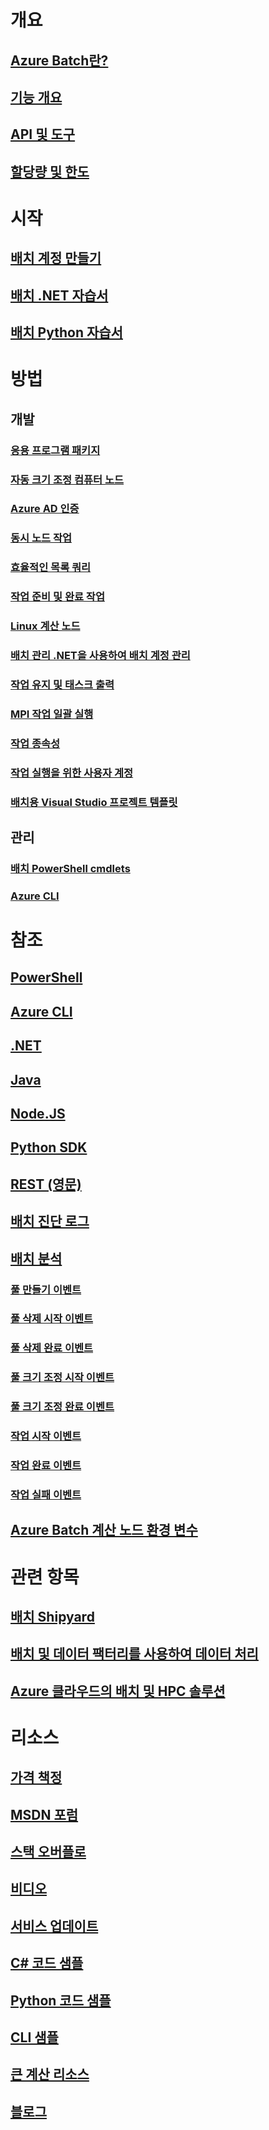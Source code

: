 # 개요
## [Azure Batch란?](batch-technical-overview.md)
## [기능 개요](batch-api-basics.md)
## [API 및 도구](batch-apis-tools.md)
## [할당량 및 한도](batch-quota-limit.md)
# 시작
## [배치 계정 만들기](batch-account-create-portal.md)
## [배치 .NET 자습서](batch-dotnet-get-started.md)
## [배치 Python 자습서](batch-python-tutorial.md)
# 방법
## 개발
### [응용 프로그램 패키지](batch-application-packages.md)
### [자동 크기 조정 컴퓨터 노드](batch-automatic-scaling.md)
### [Azure AD 인증](batch-aad-auth.md)
### [동시 노드 작업](batch-parallel-node-tasks.md)
### [효율적인 목록 쿼리](batch-efficient-list-queries.md)
### [작업 준비 및 완료 작업](batch-job-prep-release.md)
### [Linux 계산 노드](batch-linux-nodes.md)
### [배치 관리 .NET을 사용하여 배치 계정 관리](batch-management-dotnet.md)
### [작업 유지 및 태스크 출력](batch-task-output.md)
### [MPI 작업 일괄 실행](batch-mpi.md)
### [작업 종속성](batch-task-dependencies.md)
### [작업 실행을 위한 사용자 계정](batch-user-accounts.md)
### [배치용 Visual Studio 프로젝트 템플릿](batch-visual-studio-templates.md)
## 관리
### [배치 PowerShell cmdlets](batch-powershell-cmdlets-get-started.md)
### [Azure CLI](batch-cli-get-started.md)

# 참조
## [PowerShell](/powershell/resourcemanager/azurerm.batch/v2.5.0/azurerm.batch)
## [Azure CLI](/cli/azure/batch)
## [.NET](/dotnet/api/microsoft.azure.batch)
## [Java](/java/api/com.microsoft.azure.batch)
## [Node.JS](http://azure.github.io/azure-sdk-for-node/azure-batch/latest)
## [Python SDK](http://azure-sdk-for-python.readthedocs.io/en/latest/ref/azure.batch.html)
## [REST (영문)](/rest/api/batchservice)
## [배치 진단 로그](batch-diagnostics.md)
## [배치 분석](batch-analytics.md)
### [풀 만들기 이벤트](batch-pool-create-event.md)
### [풀 삭제 시작 이벤트](batch-pool-delete-start-event.md)
### [풀 삭제 완료 이벤트](batch-pool-delete-complete-event.md)
### [풀 크기 조정 시작 이벤트](batch-pool-resize-start-event.md)
### [풀 크기 조정 완료 이벤트](batch-pool-resize-complete-event.md)
### [작업 시작 이벤트](batch-task-start-event.md)
### [작업 완료 이벤트](batch-task-complete-event.md)
### [작업 실패 이벤트](batch-task-fail-event.md)
## [Azure Batch 계산 노드 환경 변수](batch-compute-node-environment-variables.md)

# 관련 항목
## [배치 Shipyard](https://github.com/Azure/batch-shipyard)
## [배치 및 데이터 팩터리를 사용하여 데이터 처리](../data-factory/data-factory-data-processing-using-batch.md?toc=%2fazure%2fbatch%2ftoc.json)
## [Azure 클라우드의 배치 및 HPC 솔루션](batch-hpc-solutions.md)

# 리소스
## [가격 책정](https://azure.microsoft.com/pricing/details/batch/)
## [MSDN 포럼](https://social.msdn.microsoft.com/Forums/en-us/home?forum=azurebatch)
## [스택 오버플로](http://stackoverflow.com/questions/tagged/azure-batch)
## [비디오](https://azure.microsoft.com/documentation/videos/index/?services=batch)
## [서비스 업데이트](https://azure.microsoft.com/updates/?product=batch&updatetype=&platform=)
## [C# 코드 샘플](https://github.com/Azure/azure-batch-samples/tree/master/CSharp/)
## [Python 코드 샘플](https://github.com/Azure/azure-batch-samples/tree/master/Python/Batch)
## [CLI 샘플](batch-cli-samples.md)
## [큰 계산 리소스](big-compute-resources.md)
## [블로그](https://blogs.technet.microsoft.com/windowshpc/)


